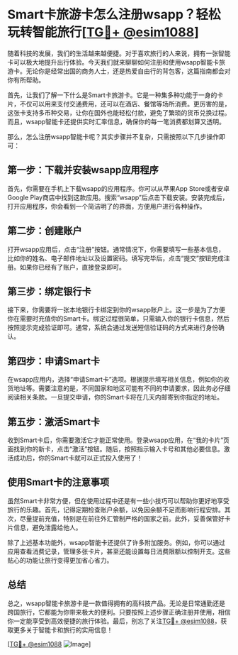 # Smart卡旅游卡怎么注册wsapp？轻松玩转智能旅行[[TG💪+ @esim1088](https://t.me/s/esim1088)]

随着科技的发展，我们的生活越来越便捷。对于喜欢旅行的人来说，拥有一张智能卡可以极大地提升出行体验。今天我们就来聊聊如何注册和使用wsapp智能卡旅游卡。无论你是经常出国的商务人士，还是热爱自由行的背包客，这篇指南都会对你有所帮助。

首先，让我们了解一下什么是Smart卡旅游卡。它是一种集多种功能于一身的卡片，不仅可以用来支付交通费用，还可以在酒店、餐馆等场所消费。更厉害的是，这张卡支持多币种交易，让你在国外也能轻松付款，避免了繁琐的货币兑换过程。而且，wsapp智能卡还提供实时汇率信息，确保你的每一笔消费都划算又透明。

那么，怎么注册wsapp智能卡呢？其实步骤并不复杂，只需按照以下几步操作即可：

## 第一步：下载并安装wsapp应用程序

首先，你需要在手机上下载wsapp的应用程序。你可以从苹果App Store或者安卓Google Play商店中找到这款应用。搜索“wsapp”后点击下载安装。安装完成后，打开应用程序，你会看到一个简洁明了的界面，方便用户进行各种操作。

## 第二步：创建账户

打开wsapp应用后，点击“注册”按钮。通常情况下，你需要填写一些基本信息，比如你的姓名、电子邮件地址以及设置密码。填写完毕后，点击“提交”按钮完成注册。如果你已经有了账户，直接登录即可。

## 第三步：绑定银行卡

接下来，你需要将一张本地银行卡绑定到你的wsapp账户上。这一步是为了方便你在需要时充值你的Smart卡。绑定过程很简单，只需输入你的银行卡信息，然后按照提示完成验证即可。通常，系统会通过发送短信验证码的方式来进行身份确认。

## 第四步：申请Smart卡

在wsapp应用内，选择“申请Smart卡”选项。根据提示填写相关信息，例如你的收货地址等。需要注意的是，不同国家和地区可能有不同的申请要求，因此务必仔细阅读相关条款。一旦提交申请，你的Smart卡将在几天内邮寄到你指定的地址。

## 第五步：激活Smart卡

收到Smart卡后，你需要激活它才能正常使用。登录wsapp应用，在“我的卡片”页面找到你的新卡，点击“激活”按钮。随后，按照指示输入卡号和其他必要信息。激活成功后，你的Smart卡就可以正式投入使用了！

## 使用Smart卡的注意事项

虽然Smart卡非常方便，但在使用过程中还是有一些小技巧可以帮助你更好地享受旅行的乐趣。首先，记得定期检查账户余额，以免因余额不足而影响行程安排。其次，尽量提前充值，特别是在前往外汇管制严格的国家之前。此外，妥善保管好卡片信息，避免泄露给他人。

除了上述基本功能外，wsapp智能卡还提供了许多附加服务。例如，你可以通过应用查看消费记录，管理多张卡片，甚至还能设置每日消费限额以控制开支。这些贴心的功能让旅行变得更加省心省力。

## 总结

总之，wsapp智能卡旅游卡是一款值得拥有的高科技产品。无论是日常通勤还是跨国旅行，它都能为你带来极大的便利。只要按照上述步骤正确注册并使用，相信你一定能享受到高效便捷的旅行体验。最后，别忘了关注[TG💪+ @esim1088](https://t.me/s/esim1088)，获取更多关于智能卡和旅行的实用信息！

[[TG💪+ @esim1088](https://t.me/s/esim1088) ![Image](https://i.postimg.cc/4NQfJmqS/Snipaste-2025-05-13-00-14-12.png)]